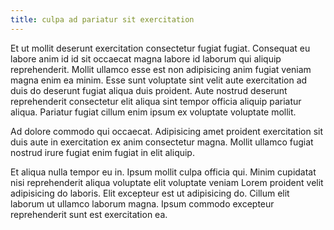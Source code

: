 ```yaml
---
title: culpa ad pariatur sit exercitation
---
```


Et ut mollit deserunt exercitation consectetur fugiat fugiat. Consequat eu labore anim id id sit occaecat magna labore id laborum qui aliquip reprehenderit. Mollit ullamco esse est non adipisicing anim fugiat veniam magna enim ea minim. Esse sunt voluptate sint velit aute exercitation ad duis do deserunt fugiat aliqua duis proident. Aute nostrud deserunt reprehenderit consectetur elit aliqua sint tempor officia aliquip pariatur aliqua. Pariatur fugiat cillum enim ipsum ex voluptate voluptate mollit.

Ad dolore commodo qui occaecat. Adipisicing amet proident exercitation sit duis aute in exercitation ex anim consectetur magna. Mollit ullamco fugiat nostrud irure fugiat enim fugiat in elit aliquip.

Et aliqua nulla tempor eu in. Ipsum mollit culpa officia qui. Minim cupidatat nisi reprehenderit aliqua voluptate elit voluptate veniam Lorem proident velit adipisicing do laboris. Elit excepteur est ut adipisicing do. Cillum elit laborum ut ullamco laborum magna. Ipsum commodo excepteur reprehenderit sunt est exercitation ea.